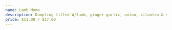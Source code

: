 ```yaml
---
name: Lamb Momo
description: Dumpling filled W/lamb, ginger-garlic, onion, cilantro & spices.
price: $11.00 / $17.00
---
```

